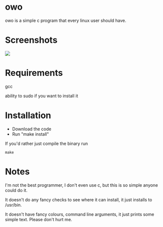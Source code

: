 # owo
owo is a simple c program that every linux user should have.

# Screenshots

<img src="http://i.imgur.com/dbfq32L.png"></img>

# Requirements

gcc

ability to sudo if you want to install it

# Installation

* Download the code
* Run "make install"

If you'd rather just compile the binary run

    make

# Notes
I'm not the best programmer, I don't even use c, but this is so simple anyone could do it.

It doesn't do any fancy checks to see where it can install, it just installs to /usr/bin.

It doesn't have fancy colours, command line arguments, it just prints some simple text. Please don't hurt me.
